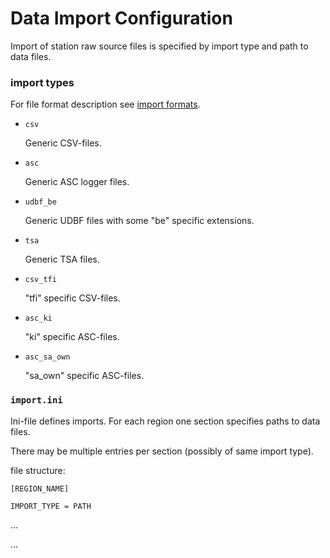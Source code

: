 Data Import Configuration
===

Import of station raw source files is specified by import type and path to data files.

### import types

For file format description see [import formats](import_formats.md).

* `csv`
  
  Generic CSV-files.


* `asc`

  Generic ASC logger files.
  

* `udbf_be`

  Generic UDBF files with some "be" specific extensions.	


* `tsa`

  Generic TSA files.
  
  
* `csv_tfi`

  "tfi" specific CSV-files.	


* `asc_ki`

  "ki" specific ASC-files.

* `asc_sa_own`

  "sa_own" specific ASC-files.


### `import.ini`

Ini-file defines imports. For each region one section specifies paths to data files.

There may be multiple entries per section (possibly of same import type).

file structure:

`[REGION_NAME]`

`IMPORT_TYPE = PATH`
 
...

...


